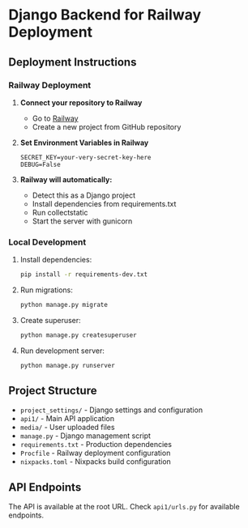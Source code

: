 # Django Backend for Railway Deployment

## Deployment Instructions

### Railway Deployment

1. **Connect your repository to Railway**
   - Go to [Railway](https://railway.app)
   - Create a new project from GitHub repository

2. **Set Environment Variables in Railway**
   ```
   SECRET_KEY=your-very-secret-key-here
   DEBUG=False
   ```

3. **Railway will automatically:**
   - Detect this as a Django project
   - Install dependencies from requirements.txt
   - Run collectstatic
   - Start the server with gunicorn

### Local Development

1. Install dependencies:
   ```bash
   pip install -r requirements-dev.txt
   ```

2. Run migrations:
   ```bash
   python manage.py migrate
   ```

3. Create superuser:
   ```bash
   python manage.py createsuperuser
   ```

4. Run development server:
   ```bash
   python manage.py runserver
   ```

## Project Structure

- `project_settings/` - Django settings and configuration
- `api1/` - Main API application
- `media/` - User uploaded files
- `manage.py` - Django management script
- `requirements.txt` - Production dependencies
- `Procfile` - Railway deployment configuration
- `nixpacks.toml` - Nixpacks build configuration

## API Endpoints

The API is available at the root URL. Check `api1/urls.py` for available endpoints.
